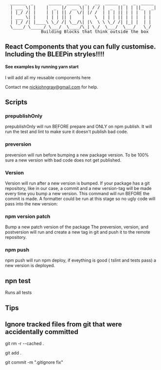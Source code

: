 <pre>                                                                                                                                                                                                             
  ______  _      _____  _____  _   __  _____  _   _  _____ 
  | ___ \| |    |  _  |/  __ \| | / / |  _  || | | ||_   _|
  | |_/ /| |    | | | || /  \/| |/ /  | | | || | | |  | |  
  | ___ \| |    | | | || |    |    \  | | | || | | |  | |  
  | |_/ /| |____\ \_/ /| \__/\| |\  \ \ \_/ /| |_| |  | |  
  \____/ \_____/ \___/  \____/\_| \_/  \___/  \___/   \_/                                                             
              Building Blocks that think outside the box                                               
</pre>

## React Components that you can fully customise. Including  the BLEEPin stryles!!!! 

 
#### See examples by running yarn start


I will add all my reusable components here


Contact me nickjohngray@gmail.com for help.

##  Scripts
### prepublishOnly
prepublishOnly will run BEFORE prepare and ONLY on npm publish. 
It will run the test and lint to make sure it  doesn't publish bad code.

### preversion
preversion will run before bumping a new package version. 
To be 100% sure a new version  with bad code does not get published.

### Version
Version will run after a new version is bumped. 
If your package has a git repository, 
like in our case, a commit and a new version-tag will be made every time you bump a new version. 
This command will run BEFORE the commit is made. 
A  formatter could be run at this stage so no ugly code will pass into the new version:

### npm version patch 
Bump a new patch version of the package
The preversion, version, and postversion will run
and create a new tag in git and push it to the remote repository. 

### npm push  
npm push will run npm deploy, if eveything is good ( tslint and tests pass)
a new version is deployed.

## npn test
Runs all tests


## Tips

## Ignore tracked files from git that were accidentally committed
git rm -r --cached . 

git add .

git commit -m ".gitignore fix"
